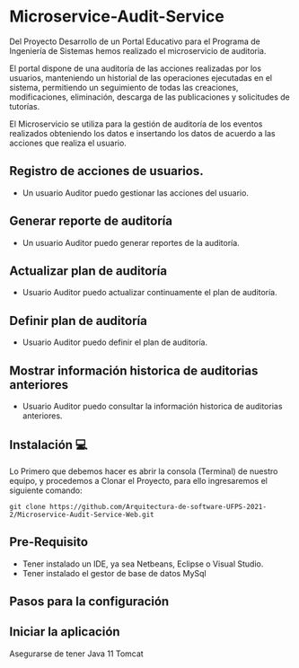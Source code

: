 # Microservice-Audit-Service
Del Proyecto Desarrollo de un Portal Educativo para el Programa de Ingeniería de Sistemas hemos realizado el microservicio de auditoria.

El portal dispone de una auditoría de las acciones realizadas por los usuarios, manteniendo un historial de las operaciones ejecutadas en el sistema, 
permitiendo un seguimiento de todas las creaciones, modificaciones, eliminación, descarga de las publicaciones y solicitudes de tutorías.

El Microservicio se utiliza para la gestión de auditoría de los eventos realizados obteniendo los datos e insertando los datos de acuerdo a las acciones que realiza el usuario.

## Registro de acciones de usuarios.
- Un usuario Auditor puedo gestionar las acciones del usuario.

## Generar reporte de auditoría
- Un usuario Auditor puedo generar reportes de la auditoría.

## Actualizar plan de auditoría
- Usuario Auditor puedo actualizar continuamente el plan de auditoría.

## Definir plan de auditoría
- Usuario Auditor puedo definir el plan de auditoría.

## Mostrar información historica de auditorias anteriores
- Usuario Auditor puedo consultar la información historica de auditorias anteriores.

## Instalación  💻
Lo Primero que debemos hacer es abrir la consola (Terminal) de nuestro equipo, y procedemos a Clonar el Proyecto, para ello ingresaremos el siguiente comando: 
  ```
  git clone https://github.com/Arquitectura-de-software-UFPS-2021-2/Microservice-Audit-Service-Web.git
  ```
## Pre-Requisito
- Tener instalado un IDE, ya sea Netbeans, Eclipse o Visual Studio.
- Tener instalado el gestor de base de datos MySql 

## Pasos para la configuración

## Iniciar la aplicación
Asegurarse de tener
Java 11 
Tomcat 
